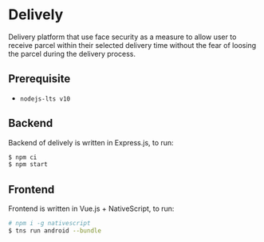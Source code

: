 Delively
========
Delivery platform that use face security as a measure to allow user to receive
parcel within their selected delivery time without the fear of loosing the
parcel during the delivery process.

## Prerequisite

- `nodejs-lts v10`

## Backend

Backend of delively is written in Express.js, to run:

```bash
$ npm ci
$ npm start
```

## Frontend

Frontend is written in Vue.js + NativeScript, to run:

```bash
# npm i -g nativescript
$ tns run android --bundle
```
